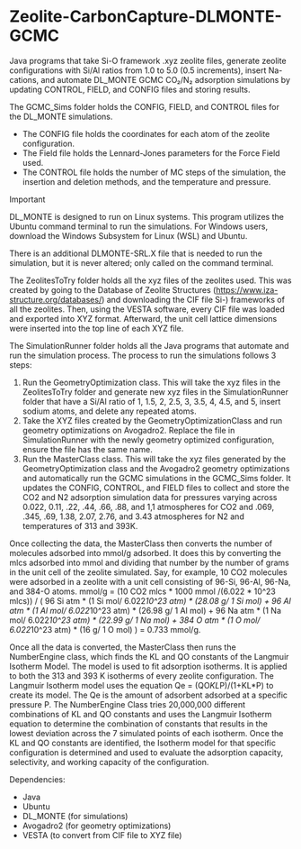# Zeolite-CarbonCapture-DLMONTE-GCMC
Java programs that take Si-O framework .xyz zeolite files, generate zeolite configurations with Si/Al ratios from 1.0 to 5.0 (0.5 increments), insert Na-cations, and automate DL_MONTE GCMC CO₂/N₂ adsorption simulations by updating CONTROL, FIELD, and CONFIG files and storing results.

The GCMC_Sims folder holds the CONFIG, FIELD, and CONTROL files for the DL_MONTE simulations. 
- The CONFIG file holds the coordinates for each atom of the zeolite configuration. 
- The Field file holds the Lennard-Jones parameters for the Force Field used. 
- The CONTROL file holds the number of MC steps of the simulation, the insertion and deletion methods, and the temperature and pressure.

> [!IMPORTANT]
> DL_MONTE is designed to run on Linux systems. This program utilizes the Ubuntu command terminal to run the simulations. For Windows users, download the Windows Subsystem for Linux (WSL) and Ubuntu. 

There is an additional DLMONTE-SRL.X file that is needed to run the simulation, but it is never altered; only called on the command terminal.

The ZeolitesToTry folder holds all the xyz files of the zeolites used. This was created by going to the Database of Zeolite Structures (https://www.iza-structure.org/databases/) and downloading the CIF file Si-) frameworks of all the zeolites. Then, using the VESTA software, every CIF file was loaded and exported into XYZ format. Afterward, the unit cell lattice dimensions were inserted into the top line of each XYZ file. 

The SimulationRunner folder holds all the Java programs that automate and run the simulation process. The process to run the simulations follows 3 steps:
1. Run the GeometryOptimization class. This will take the xyz files in the ZeolitesToTry folder and generate new xyz files in the SimulationRunner folder that have a Si/Al ratio of 1, 1.5, 2, 2.5, 3, 3.5, 4, 4.5, and 5, insert sodium atoms, and delete any repeated atoms.
2. Take the XYZ files created by the GeometryOptimizationClass and run geometry optimizations on Avogadro2. Replace the file in SimulationRunner with the newly geometry optimized configuration, ensure the file has the same name.
3. Run the MasterClass class. This will take the xyz files generated by the GeometryOptimization class and the Avogadro2 geometry optimizations and automatically run the GCMC simulations in the GCMC_Sims folder. It updates the CONFIG, CONTROL, and FIELD files to collect and store the CO2 and N2 adsorption simulation data for pressures varying across 0.022, 0.11, .22, .44, .66, .88, and 1,1 atmospheres for CO2 and .069, .345, .69, 1.38, 2.07, 2.76, and 3.43 atmospheres for N2 and temperatures of 313 and 393K.
  
Once collecting the data, the MasterClass then converts the number of molecules adsorbed into mmol/g adsorbed. It does this by converting the mlcs adsorbed into mmol and dividing that number by the number of grams in the unit cell of the zeolite simulated. 
Say, for example, 10 CO2 molecules were adsorbed in a zeolite with a unit cell consisting of 96-Si, 96-Al, 96-Na, and 384-O atoms. 
mmol/g = (10 CO2 mlcs * 1000 mmol /(6.022 * 10^23 mlcs)) / 
( 96 Si atm * (1 Si mol/ 6.022*10^23 atm) * (28.08 g/ 1 Si mol) + 96 Al atm * (1 Al mol/ 6.022*10^23 atm) * (26.98 g/ 1 Al mol) + 
96 Na atm * (1 Na mol/ 6.022*10^23 atm) * (22.99 g/ 1 Na mol) + 384 O atm * (1 O mol/ 6.022*10^23 atm) * (16 g/ 1 O mol) )
= 0.733 mmol/g.

Once all the data is converted, the MasterClass then runs the NumberEngine class, which finds the KL and QO constants of the Langmuir Isotherm Model. The model is used to fit adsorption isotherms. It is applied to both the 313 and 393 K isotherms of every zeolite configuration. The Langmuir Isotherm model uses the equation Qe = (QO*KL*P)/(1+KL*P) to create its model. The Qe is the amount of adsorbent adsorbed at a specific pressure P. The NumberEngine Class tries 20,000,000 different combinations of KL and QO constants and uses the Langmuir Isotherm equation to determine the combination of constants that results in the lowest deviation across the 7 simulated points of each isotherm. Once the KL and QO constants are identified, the Isotherm model for that specific configuration is determined and used to evaluate the adsorption capacity, selectivity, and working capacity of the configuration. 

Dependencies:
 - Java
 - Ubuntu
 - DL_MONTE (for simulations)
 - Avogadro2 (for geometry optimizations)
 - VESTA (to convert from CIF file to XYZ file)
